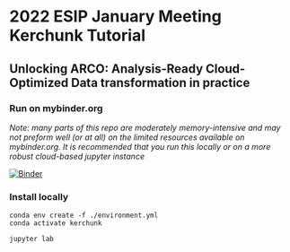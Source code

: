 # 2022 ESIP January Meeting Kerchunk Tutorial 
## Unlocking ARCO: Analysis-Ready Cloud-Optimized Data transformation in practice

### Run on mybinder.org
*Note: many parts of this repo are moderately memory-intensive and may not preform well (or at all) on the limited resources available on mybinder.org. It is recommended that you run this locally or on a more robust cloud-based jupyter instance*

[![Binder](https://mybinder.org/badge_logo.svg)](https://mybinder.org/v2/gh/lsterzinger/2022-esip-kerchunk-tutorial/HEAD)

### Install locally
```
conda env create -f ./environment.yml
conda activate kerchunk

jupyter lab
```
